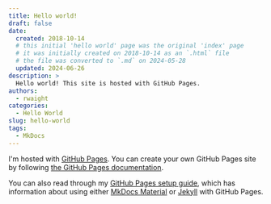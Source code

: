 ```yaml
---
title: Hello world!
draft: false
date:
  created: 2018-10-14
  # this initial 'hello world' page was the original 'index' page
  # it was initially created on 2018-10-14 as an `.html` file
  # the file was converted to `.md` on 2024-05-28
  updated: 2024-06-26
description: >
  Hello world! This site is hosted with GitHub Pages.
authors:
  - rwaight
categories:
  - Hello World
slug: hello-world
tags:
  - MkDocs
---
```


<!---  # Hello world!  --->

I'm hosted with [GitHub Pages](https://docs.github.com/en/pages).  You can create your own GitHub Pages site by following [the GitHub Pages documentation](https://docs.github.com/en/pages/getting-started-with-github-pages/creating-a-github-pages-site).

You can also read through my [GitHub Pages setup guide](https://rwaight.github.io/guides/setup-github-pages/), which has information about using either [MkDocs Material](https://rwaight.github.io/guides/setup-github-pages/#mkdocs) or [Jekyll](https://rwaight.github.io/guides/setup-github-pages/#jekyll) with GitHub Pages.

<!-- more -->

<!---  ...  --->
